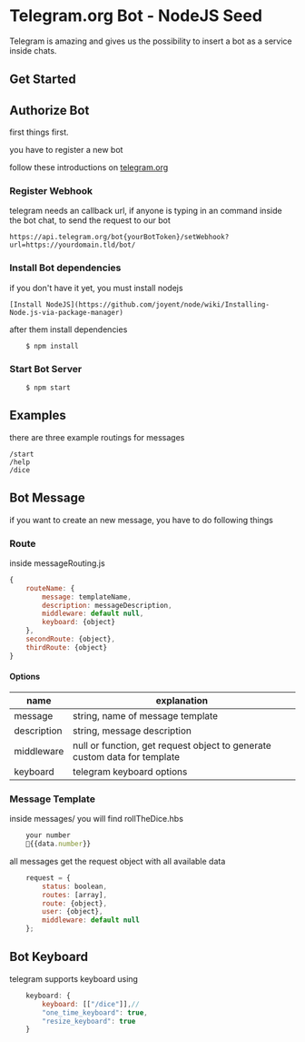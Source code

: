 # Telegram.org Bot - NodeJS Seed

Telegram is amazing and gives us the possibility to insert a bot as a service inside chats.

## Get Started

## Authorize Bot

first things first.

you have to register a new bot

follow these introductions on [telegram.org](https://core.telegram.org/bots)

### Register Webhook

telegram needs an callback url, if anyone is typing in an command inside the bot chat,
to send the request to our bot

    https://api.telegram.org/bot{yourBotToken}/setWebhook?url=https://yourdomain.tld/bot/

### Install Bot dependencies

if you don't have it yet, you must install nodejs

    [Install NodeJS](https://github.com/joyent/node/wiki/Installing-Node.js-via-package-manager)

after them install dependencies

```shell
    $ npm install
```

### Start Bot Server

```shell
    $ npm start
```

## Examples

there are three example routings for messages

    /start
    /help
    /dice

## Bot Message

if you want to create an new message, you have to do following things

### Route

inside messageRouting.js

```javascript
{
    routeName: {
        message: templateName,
        description: messageDescription,
        middleware: default null,
        keyboard: {object}
    },
    secondRoute: {object},
    thirdRoute: {object}
}
```

#### Options

name  | explanation
------------- | -------------
message  | string, name of message template
description  | string, message description
middleware  | null or function, get request object to generate custom data for template
keyboard | telegram keyboard options

### Message Template

inside messages/ you will find rollTheDice.hbs

```javascript
    your number
    🎲{{data.number}}
```

all messages get the request object with all available data

```javascript
    request = {
        status: boolean,
        routes: [array],
        route: {object},
        user: {object},
        middleware: default null
    };
```

## Bot Keyboard

telegram supports keyboard using

```javascript
    keyboard: {
        keyboard: [["/dice"]],//
        "one_time_keyboard": true,
        "resize_keyboard": true
    }
```
